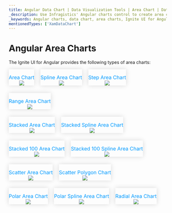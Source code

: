 ```yaml
---
title: Angular Data Chart | Data Visualization Tools | Area Chart | Data Binding | Infragistics
_description: Use Infragistics' Angular charts control to create area charts such as area chart, spline area chart, stacked area chart and many more. Learn about our Ignite UI for Angular graph types!
_keywords: Angular charts, data chart, area charts, Ignite UI for Angular, Infragistics
mentionedTypes: ['XamDataChart']
---
```


# Angular Area Charts

The Ignite UI for Angular provides the following types of area charts:

<section>
    <style>
        .linkContent,
        .linkContent:hover {
            display: flex;
            flex-flow: column;
            align-items: center;
            box-shadow: none;
        }
        .link {
            display: inline-block;
            font-size: 1.0rem;
            color: #0099ff;
            cursor: pointer;
            padding-top: 1.0rem;
            margin-right: 1.0rem;
            margin-bottom: 1.5rem;
            box-shadow: 0 0 15px rgba(0,0,0,.15);
        }
        .link:hover {
            box-shadow: 0 0 15px rgba(0,0,0,.25);
        }
        .img {
            width: 250px;
            height: 250px;
            box-shadow: none;
        }
    </style>
    <body>
        <div class="link" href="data-chart-type-category-area-series.md">
            <div class="linkContent">
                <div>Area Chart</div>
                <img class="responsive-img" src="../images/charts/data-chart-type-category-area-series.png">
            </div>
        </div>
        <div class="link" href="data-chart-type-category-spline-area-series.md">
            <div class="linkContent">
                <div>Spline Area Chart</div>
                <img class="responsive-img" src="../images/charts/data-chart-type-category-spline-area-series.png">
            </div>
        </div>
        <div class="link" href="data-chart-type-category-step-area-series.md">
            <div class="linkContent">
                <div>Step Area Chart</div>
                <img class="responsive-img" src="../images/charts/data-chart-type-category-step-area-series.png">
            </div>
        </div>
        <div class="link" href="data-chart-type-range-area-series.md">
            <div class="linkContent">
                <div>Range Area Chart</div>
                <img class="responsive-img" src="../images/charts/data-chart-type-range-area-series.png">
            </div>
        </div>
        <br>
        <div class="link" href="data-chart-type-stacked-area-series.md">
            <div class="linkContent">
                <div>Stacked Area Chart</div>
                <img class="responsive-img" src="../images/charts/data-chart-type-stacked-area-series.png">
            </div>
        </div>
        <div class="link" href="data-chart-type-stacked-spline-area-series.md">
            <div class="linkContent">
                <div>Stacked Spline Area Chart</div>
                <img class="responsive-img" src="../images/charts/data-chart-type-stacked-area-series.png">
            </div>
        </div>
        <div class="link" href="data-chart-type-stacked-100-area-series.md">
            <div class="linkContent">
                <div>Stacked 100 Area Chart</div>
                <img class="responsive-img" src="../images/charts/data-chart-type-stacked-100-area-series.png">
            </div>
        </div>
        <div class="link" href="data-chart-type-stacked-100-spline-area-series.md">
            <div class="linkContent">
                <div>Stacked 100 Spline Area Chart</div>
                <img class="responsive-img" src="../images/charts/data-chart-type-stacked-100-area-series.png">
            </div>
        </div>
        <br>
        <div class="link" href="data-chart-type-scatter-area-series.md">
            <div class="linkContent">
                <div>Scatter Area Chart</div>
                <img class="responsive-img" src="../images/charts/data-chart-type-scatter-area-series.png">
            </div>
        </div>
        <div class="link" href="data-chart-type-scatter-polygon-series.md">
            <div class="linkContent">
                <div>Scatter Polygon Chart</div>
                <img class="responsive-img" src="../images/charts/data-chart-type-scatter-polygon-series.png">
            </div>
        </div>
        <br>
        <div class="link" href="data-chart-type-polar-area-series.md">
            <div class="linkContent">
                <div>Polar Area Chart</div>
                <img class="responsive-img" src="../images/charts/data-chart-type-polar-area-series.png">
            </div>
        </div>
        <div class="link" href="data-chart-type-polar-spline-area-series.md">
            <div class="linkContent">
                <div>Polar Spline Area Chart</div>
                <img class="responsive-img" src="../images/charts/data-chart-type-polar-spline-area-series.png">
            </div>
        </div>
        <div class="link" href="data-chart-type-radial-area-series.md">
            <div class="linkContent">
                <div>Radial Area Chart</div>
                <img class="responsive-img" src="../images/charts/data-chart-type-radial-area-series.png">
            </div>
        </div>
    </body>
</section>
